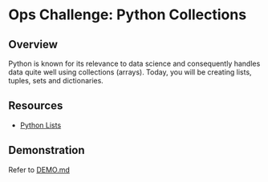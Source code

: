 # Ops Challenge: Python Collections

## Overview

Python is known for its relevance to data science and consequently handles data quite well using collections (arrays). Today, you will be creating lists, tuples, sets and dictionaries.

## Resources

- [Python Lists](https://www.w3schools.com/python/python_lists.asp)

## Demonstration

Refer to [DEMO.md](DEMO.md)

